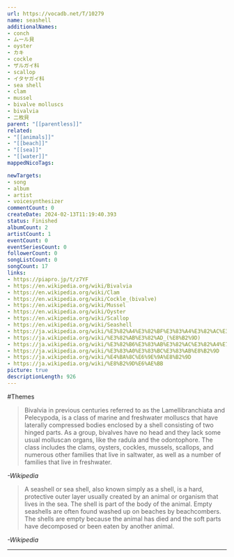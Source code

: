 ```yaml
---
url: https://vocadb.net/T/10279
name: seashell
additionalNames: 
- conch
- ムール貝
- oyster
- カキ
- cockle
- ザルガイ科
- scallop
- イタヤガイ科
- sea shell
- clam
- mussel
- bivalve molluscs
- bivalvia
- 二枚貝
parent: "[[parentless]]"
related:
- "[[animals]]"
- "[[beach]]"
- "[[sea]]"
- "[[water]]"
mappedNicoTags:

newTargets:
- song
- album
- artist
- voicesynthesizer
commentCount: 0
createDate: 2024-02-13T11:19:40.393
status: Finished
albumCount: 2
artistCount: 1
eventCount: 0
eventSeriesCount: 0
followerCount: 0
songListCount: 0
songCount: 17
links: 
- https://piapro.jp/t/z7YF
- https://en.wikipedia.org/wiki/Bivalvia
- https://en.wikipedia.org/wiki/Clam
- https://en.wikipedia.org/wiki/Cockle_(bivalve)
- https://en.wikipedia.org/wiki/Mussel
- https://en.wikipedia.org/wiki/Oyster
- https://en.wikipedia.org/wiki/Scallop
- https://en.wikipedia.org/wiki/Seashell
- https://ja.wikipedia.org/wiki/%E3%82%A4%E3%82%BF%E3%83%A4%E3%82%AC%E3%82%A4%E7%A7%91
- https://ja.wikipedia.org/wiki/%E3%82%AB%E3%82%AD_(%E8%B2%9D)
- https://ja.wikipedia.org/wiki/%E3%82%B6%E3%83%AB%E3%82%AC%E3%82%A4%E7%A7%91
- https://ja.wikipedia.org/wiki/%E3%83%A0%E3%83%BC%E3%83%AB%E8%B2%9D
- https://ja.wikipedia.org/wiki/%E4%BA%8C%E6%9E%9A%E8%B2%9D
- https://ja.wikipedia.org/wiki/%E8%B2%9D%E6%AE%BB
picture: true
descriptionLength: 926
---
```


#Themes

> Bivalvia in previous centuries referred to as the Lamellibranchiata and Pelecypoda, is a class of marine and freshwater molluscs that have laterally compressed bodies enclosed by a shell consisting of two hinged parts.
As a group, bivalves have no head and they lack some usual molluscan organs, like the radula and the odontophore.
The class includes the clams, oysters, cockles, mussels, scallops, and numerous other families that live in saltwater, as well as a number of families that live in freshwater.

*-Wikipedia*

> A seashell or sea shell, also known simply as a shell, is a hard, protective outer layer usually created by an animal or organism that lives in the sea.
The shell is part of the body of the animal.
Empty seashells are often found washed up on beaches by beachcombers.
The shells are empty because the animal has died and the soft parts have decomposed or been eaten by another animal.

*-Wikipedia*

---

